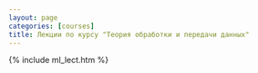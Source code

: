 ```yaml
---
layout: page
categories: [courses]
title: Лекции по курсу "Теория обработки и передачи данных"
---
```


{% include ml_lect.htm %}
